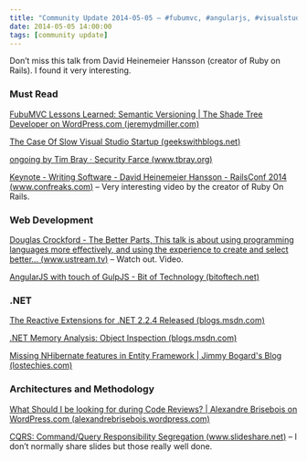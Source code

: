 ```yaml
---
title: "Community Update 2014-05-05 – #fubumvc, #angularjs, #visualstudio and way more"
date: 2014-05-05 14:00:00
tags: [community update]
---
```


Don’t miss this talk from David Heinemeier Hansson (creator of Ruby on Rails). I found it very interesting.

### Must Read

[FubuMVC Lessons Learned: Semantic Versioning | The Shade Tree Developer on WordPress.com (jeremydmiller.com)](http://jeremydmiller.com/2014/05/02/fubumvc-lessons-learned-semantic-versioning/)

[The Case Of Slow Visual Studio Startup (geekswithblogs.net)](http://geekswithblogs.net/akraus1/archive/2014/04/30/156156.aspx)

[ongoing by Tim Bray · Security Farce (www.tbray.org)](https://www.tbray.org/ongoing/When/201x/2014/05/03/Security-Farce)

[Keynote - Writing Software - David Heinemeier Hansson - RailsConf 2014 (www.confreaks.com)](http://www.confreaks.com/videos/3315-railsconf-keynote) – Very interesting video by the creator of Ruby On Rails.

### Web Development

[Douglas Crockford - The Better Parts, This talk is about using programming languages more effectively, and using the experience to create and select better... (www.ustream.tv)](http://www.ustream.tv/recorded/46640057) – Watch out. Video. 

[AngularJS with touch of GulpJS - Bit of Technology (bitoftech.net)](http://bitoftech.net/2014/05/05/angularjs-with-touch-of-gulpjs-tutorial/)

### .NET

[The Reactive Extensions for .NET 2.2.4 Released (blogs.msdn.com)](http://blogs.msdn.com/b/rxteam/archive/2014/04/29/the-reactive-extensions-for-net-2-2-4-released.aspx)

[.NET Memory Analysis: Object Inspection (blogs.msdn.com)](http://blogs.msdn.com/b/visualstudioalm/archive/2014/02/06/net-memory-analysis-object-inspection.aspx)

[Missing NHibernate features in Entity Framework | Jimmy Bogard's Blog (lostechies.com)](http://lostechies.com/jimmybogard/2014/05/05/missing-nhibernate-features-in-entity-framework/)

### Architectures and Methodology

[What Should I be looking for during Code Reviews? | Alexandre Brisebois on WordPress.com (alexandrebrisebois.wordpress.com)](http://alexandrebrisebois.wordpress.com/2014/05/04/what-should-i-be-looking-for-during-code-reviews/)

[CQRS: Command/Query Responsibility Segregation (www.slideshare.net)](http://www.slideshare.net/brianritchie1/cqrs-command-query-responsibility-segregation) – I don’t normally share slides but those really well done.